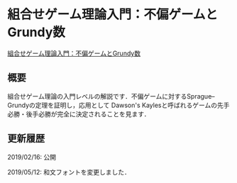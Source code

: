 # 組合せゲーム理論入門：不偏ゲームとGrundy数

[組合せゲーム理論入門：不偏ゲームとGrundy数](files/cgt_20190512.pdf)

## 概要

組合せゲーム理論の入門レベルの解説です．不偏ゲームに対するSprague–Grundyの定理を証明し，応用として Dawson's Kaylesと呼ばれるゲームの先手必勝・後手必勝が完全に決定されることを見ます．

## 更新履歴

2019/02/16: 公開

2019/05/12: 和文フォントを変更しました．
